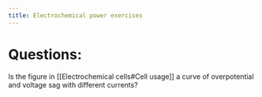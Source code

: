 ```yaml
---
title: Electrochemical power exercises
---
```

# Questions:
Is the figure in [[Electrochemical cells#Cell usage]] a curve of overpotential and voltage sag with different currents?
